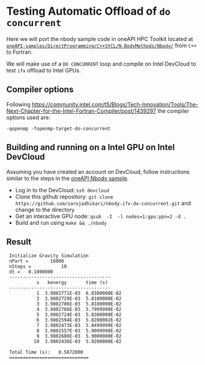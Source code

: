 # Testing Automatic Offload of `do concurrent`

Here we will port the nbody sample code in oneAPI HPC Toolkit located at
[`oneAPI-samples/DirectProgramming/C++SYCL/N-BodyMethods/Nbody/`](https://github.com/oneapi-src/oneAPI-samples/tree/master/DirectProgramming/C%2B%2BSYCL/N-BodyMethods/Nbody) from `C++` to Fortran. 

We will make use of a `DO CONCURRENT` loop and compile on Intel DevCloud to test `ifx` offload to Intel GPUs.

## Compiler options
Following https://community.intel.com/t5/Blogs/Tech-Innovation/Tools/The-Next-Chapter-for-the-Intel-Fortran-Compiler/post/1439297
the compiler options used are:

`-qopenmp -fopenmp-target-do-concurrent`

## Building and running on a Intel GPU on Intel DevCloud
Assuming you have created an account on DevCloud, follow instructions similar to the steps in the [oneAPI Nbody sample](https://github.com/oneapi-src/oneAPI-samples/tree/master/DirectProgramming/DPC%2B%2B/N-BodyMethods/Nbody).

* Log in to the DevCloud: `ssh devcloud`
* Clone this github repository: `git clone https://github.com/sarojadhikari/nbody-ifx-do-concurrent.git` and change to the directory
* Get an interactive GPU node: `qsub  -I  -l nodes=1:gpu:ppn=2 -d .`
* Build and run using `make && ./nbody`

## Result
```
 Initialize Gravity Simulation
 nPart =        16000
 nSteps =           10
 dt =   0.1000000    
 -------------------------------------
           s   kenergy       time (s)
 -------------------------------------
           1  3.9802771E-03  6.0300000E-02
           2  3.9802729E-03  5.8100000E-02
           3  3.9802706E-03  5.8100000E-02
           4  3.9802766E-03  5.7999998E-02
           5  3.9802724E-03  5.8300000E-02
           6  3.9802594E-03  5.8200002E-02
           7  3.9802473E-03  5.8499999E-02
           8  3.9802557E-03  5.9099998E-02
           9  3.9802608E-03  5.9000000E-02
          10  3.9802436E-03  5.9200000E-02
 
 Total Time (s):   0.5872000    
 =============================
```
